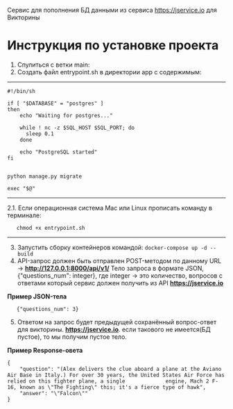 Сервис для пополнения БД данными из сервиса https://jservice.io для Викторины

# Инструкция по установке проекта
1. Спулиться с ветки main:
2. Создать файл entrypoint.sh в директории app c содержимым:
__________________________________________________________________________________________
```
#!/bin/sh

if [ "$DATABASE" = "postgres" ]
then
    echo "Waiting for postgres..."

    while ! nc -z $SQL_HOST $SQL_PORT; do
      sleep 0.1
    done

    echo "PostgreSQL started"
fi


python manage.py migrate

exec "$@"
```
_________________________________________________________________________________________
2.1. Если операционная система Mac или Linux прописать команду в терминале:
```
   chmod +x entrypoint.sh
```
__________________________________________________________________________________________

3. Запустить сборку контейнеров командой: ```docker-compose up -d --build```
4. API-запрос должен быть отправлен POST-методом по данному URL -> **http://127.0.0.1:8000/api/v1/**
Тело запроса в формате JSON, {"questions_num": integer}, где integer -> это количество, вопросов с ответами который сервис должен получить из API **https://jservice.io**

<b>Пример JSON-тела</b>
~~~
   {"questions_num": 3}
~~~

5. Ответом на запрос будет предыдущей сохранённый вопрос-ответ для викторины. **https://jservice.io**. если такового не имеется(БД пустое), то мы получим пустое тело.

<b>Пример Response-овета</b>
~~~
{
    "question": "(Alex delivers the clue aboard a plane at the Aviano Air Base in Italy.) For over 30 years, the United States Air Force has relied on this fighter plane, a single             engine, Mach 2 F-16, known as \"The Fighting\" this; it's a fierce type of hawk",
    "answer": "\"Falcon\""
}
~~~
